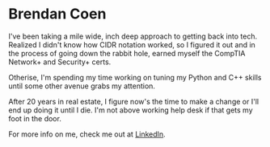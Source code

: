 # Brendan Coen

I've been taking a mile wide, inch deep approach to getting back into tech. Realized I didn't know how CIDR notation worked, so I figured it out and in the process of going down the rabbit hole, earned myself the CompTIA Network+ and Security+ certs. 

Otherise, I'm spending my time working on tuning my Python and C++ skills until some other avenue grabs my attention.

After 20 years in real estate, I figure now's the time to make a change or I'll end up doing it until I die. I'm not above working help desk if that gets my foot in the door.

For more info on me, check me out at [LinkedIn](https://www.linkedin.com/in/brendancoen/).
